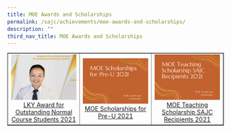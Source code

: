 ```yaml
---
title: MOE Awards and Scholarships
permalink: /sajc/achievements/moe-awards-and-scholarships/
description: ""
third_nav_title: MOE Awards and Scholarships
---
```

<table style="border-collapse: collapse; width: 100%;" border="1">
<tbody>
<tr>
<td style="width: 33.3333%; text-align: center;"><a href="/sajc/achievements/moe-awards-and-scholarships/lky-award-for-outstanding-normal-course-students-2021"><img src="/images/moea1.jpg"></a><a href="/sajc/achievements/moe-awards-and-scholarships/lky-award-for-outstanding-normal-course-students-2021">LKY Award for Outstanding Normal Course Students 2021</a></td>
<td style="width: 33.3333%; text-align: center;"><a href="/sajc/achievements/moe-awards-and-scholarships/moe-scholarships-for-pre-u-2021"><img src="/images/moea2.jpg"></a><a href="/sajc/achievements/moe-awards-and-scholarships/moe-scholarships-for-pre-u-2021">MOE Scholarships for Pre-U 2021</a></td>
<td style="width: 33.3333%; text-align: center;"><a href="/sajc/achievements/moe-awards-and-scholarships/moe-teaching-scholarship-sajc-recipients-2021"><img src="/images/moea3.jpg"></a><a href="/sajc/achievements/moe-awards-and-scholarships/moe-teaching-scholarship-sajc-recipients-2021">MOE Teaching Scholarship SAJC Recipients 2021</a></td>
</tr>
</tbody>
</table>